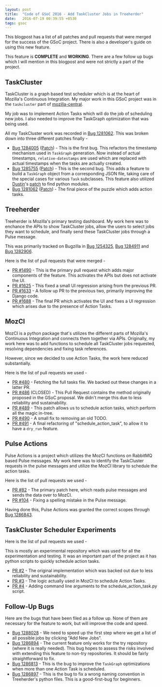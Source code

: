 ```yaml
---
layout: post
title:  "Code of GSoC 2016 - Add TaskCluster Jobs in Treeherder"
date:   2016-07-19 00:39:55 +0530
tags: gsoc
---
```

This blogpost has a list of all patches and pull requests that were merged for the success of the GSoC project. There is also a developer's guide on using this new feature.

This feature is **COMPLETE** and **WORKING**. There are a few follow up bugs which I will mention in this blogpost and were not strictly a part of the project.

## TaskCluster

TaskCluster is a graph based test scheduler which is at the heart of Mozilla's Continuous Integration. My major work in this GSoC project was in the `taskcluster` part of [mozilla-central](https://dxr.mozilla.org/mozilla-central/source/).

My job was to implement Action Tasks which will do the job of scheduling new jobs. I also needed to improve the TaskGraph optimization that was being used.

All my TaskCluster work was recorded in [Bug 1281062](https://bugzilla.mozilla.org/show_bug.cgi?id=1281062). This was broken down into three different patches finally -

* [Bug 1284005](https://bugzilla.mozilla.org/show_bug.cgi?id=1284005) ([Patch](https://hg.mozilla.org/mozilla-central/rev/7e73e9581bca)) - This is the first bug. This refactors the timestamp mechanism used in `TaskGraph` generation. Now instead of actual timestamps, `relative-datestamps` are used which are replaced with actual timestamps when the tasks are actually created.
* [Bug 1285755](https://bugzilla.mozilla.org/show_bug.cgi?id=1285755) ([Patch](https://hg.mozilla.org/mozilla-central/rev/b1a86b2b81ff)) - This is the second bug. This adds a feature to build a `TaskGraph` object from a corresponding JSON file, taking care of the special cases for various `Task` subclasses. This feature also utilized [Dustin](https://github.com/djmitche)'s [patch](https://hg.mozilla.org/mozilla-central/rev/2393f903d0a7) to find python modules.
* [Bug 1281062](https://bugzilla.mozilla.org/show_bug.cgi?id=1281062) ([Patch](https://hg.mozilla.org/mozilla-central/rev/d223b3cdee66)) - The final piece of the puzzle which adds action tasks.


## Treeherder

Treeherder is Mozilla's primary testing dashboard. My work here was to enchance the APIs to show TaskCluster jobs, allow the users to select jobs they want to schedule, and finally send these TaskCluster jobs through a Pulse message.

This was primarily tracked on Bugzilla in [Bug 1254325](https://bugzilla.mozilla.org/show_bug.cgi?id=1254325), [Bug 1284911](https://bugzilla.mozilla.org/show_bug.cgi?id=1284911) and [Bug 1282906](https://bugzilla.mozilla.org/show_bug.cgi?id=1282906).

Here is the list of pull requests that were merged -

* [PR #1490](https://github.com/mozilla/treeherder/pull/1490) - This is the primary pull request which adds major components of the feature. This activates the APIs but does not activate the UI.
* [PR #1625](https://github.com/mozilla/treeherder/pull/1625) - This fixed a small UI regression arising from the previous PR.
* [PR #1633](https://github.com/mozilla/treeherder/pull/1633) - A follow up PR to the previous two, primarily improving the Django code.
* [PR #1688](https://github.com/mozilla/treeherder/pull/1688) - The final PR which activates the UI and fixes a UI regression which arises due to the presence of Action Tasks.

## MozCI

MozCI is a python package that's utilizes the different parts of Mozilla's Continuous Integration and connects them together via APIs. Originally, my work here was to add functions to schedule all TaskCluster jobs requested, resolving dependencies and fixing task references.

However, since we decided to use Action Tasks, the work here reduced substantially.

Here is the list of pull requests we used -

* [PR #480](https://github.com/mozilla/mozilla_ci_tools/pull/480) - Fetching the full tasks file. We backed out these changes in a latter PR.
* [PR #486](https://github.com/mozilla/mozilla_ci_tools/pull/486) (CLOSED) - This Pull Request contains the method originally proposed in the GSoC proposal. We didn't merge this due to less reliability and sustainability.
* [PR #489](https://github.com/mozilla/mozilla_ci_tools/pull/489) - This patch allows us to schedule action tasks, which perform all the magic in-tree.
* [PR #490](https://github.com/mozilla/mozilla_ci_tools/pull/490) - A small fix to removing an old TODO.
* [PR #491](https://github.com/mozilla/mozilla_ci_tools/pull/491) - A final refactoring of "schedule_action_task", to allow it to have a `dry_run` feature.

## Pulse Actions

Pulse Actions is a project which utilizes the MozCI functions on RabbitMQ based Pulse messages. My work here was to identify the TaskCluster requests in the pulse messages and utilize the MozCI library to schedule the action tasks.

Here is the list of pull requests we used -

* [PR #82](https://github.com/mozilla/pulse_actions/pull/82) - The primary patch here, which reads pulse messages and sends the data over to MozCI.
* [PR #104](https://github.com/mozilla/pulse_actions/pull/104) - Fixing a spelling mistake in the Pulse message.

Having done this, Pulse Actions was granted the correct scopes through [Bug 1286843](https://bugzilla.mozilla.org/show_bug.cgi?id=1286843).

## TaskCluster Scheduler Experiments

Here is the list of pull requests we used -

This is mostly an experimental repository which was used for all the experimentation and testing. It was an important part of the project as it has python scripts to quickly schedule action tasks.

* [PR #2](https://github.com/armenzg/TC_developer_scheduling_experiments/pull/2) - The original implementation which was backed out due to less reliability and sustainability.
* [PR #3](https://github.com/armenzg/TC_developer_scheduling_experiments/pull/3) - The logic actually used in MozCI to schedule Action Tasks.
* [PR #4](https://github.com/armenzg/TC_developer_scheduling_experiments/pull/4) - Adding command line arguments to the schedule_action_task.py script.

## Follow-Up Bugs

Here are the bugs that have been filed as a follow up. None of them are necessary for the feature to work, but will improve the code and speed.

* [Bug 1288028](https://bugzilla.mozilla.org/show_bug.cgi?id=1288028) - We need to speed up the first step where we get a list of all possible jobs by clicking "Add New Jobs".
* [Bug 1286894](https://bugzilla.mozilla.org/show_bug.cgi?id=1286894) - The current feature only works for the try repository (where it is really needed). This bug hopes to assess the risks involved with extending this feature to non-try repositories. It should be fairly straightforward to fix.
* [Bug 1286813](https://bugzilla.mozilla.org/show_bug.cgi?id=1286813) - This is the bug to improve the `TaskGraph` optimizations when more than one Action Task is scheduled.
* [Bug 1286897](https://bugzilla.mozilla.org/show_bug.cgi?id=1286897) - This is the bug to fix a wrong naming convention in Treeherder's python files. This is a good-first-bug for beginners.




